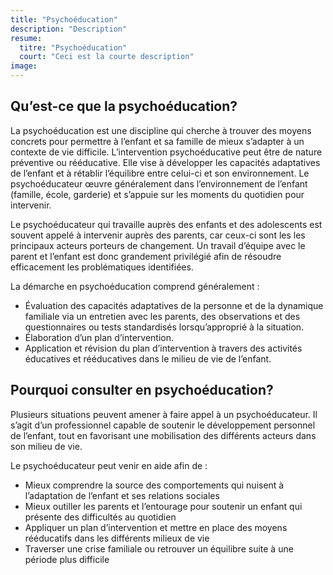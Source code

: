 ```yaml
---
title: "Psychoéducation"
description: "Description"
resume:
  titre: "Psychoéducation"
  court: "Ceci est la courte description"
image:
---
```


## Qu’est-ce que la psychoéducation?

La psychoéducation est une discipline qui cherche à trouver des moyens concrets pour permettre à l’enfant et sa famille de mieux s’adapter à un contexte de vie difficile. L’intervention psychoéducative peut être de nature préventive ou rééducative. Elle vise à développer les capacités adaptatives de l’enfant et à rétablir l’équilibre entre celui-ci et son environnement. Le psychoéducateur œuvre généralement dans l’environnement de l’enfant (famille, école, garderie) et s’appuie sur les moments du quotidien pour intervenir.

Le psychoéducateur qui travaille auprès des enfants et des adolescents est souvent appelé à intervenir auprès des parents, car ceux-ci sont les les principaux acteurs porteurs de changement. Un travail d’équipe avec le parent et l’enfant est donc grandement privilégié afin de résoudre efficacement les problématiques identifiées. 

La démarche en psychoéducation comprend généralement : 
- Évaluation des capacités adaptatives de la personne et de la dynamique familiale via un entretien avec les parents, des observations et des questionnaires ou tests standardisés lorsqu’approprié à la situation.
- Élaboration d’un plan d’intervention.
- Application et révision du plan d’intervention à travers des activités éducatives et rééducatives dans le milieu de vie de l’enfant.

## Pourquoi consulter en psychoéducation?

Plusieurs situations peuvent amener à faire appel à un psychoéducateur. Il s’agit d’un professionnel capable de soutenir le développement personnel de l’enfant, tout en favorisant une mobilisation des différents acteurs dans son milieu de vie.

Le psychoéducateur peut venir en aide afin de :
- Mieux comprendre la source des comportements qui nuisent à l’adaptation de l’enfant et ses relations sociales
- Mieux outiller les parents et l’entourage pour soutenir un enfant qui présente des difficultés au quotidien
- Appliquer un plan d’intervention et mettre en place des moyens rééducatifs dans les différents milieux de vie
- Traverser une crise familiale ou retrouver un équilibre suite à une période plus difficile
